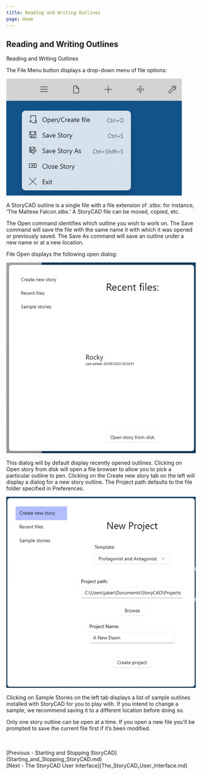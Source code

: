 ```yaml
---
title: Reading and Writing Outlines
page: Home
---
```

## Reading and Writing Outlines ##
Reading and Writing Outlines

The File Menu button displays a drop-down menu of file options:

![](File-Menu.png)


A StoryCAD outline is a single file with a file extension of .stbx: for instance, ‘The Maltese Falcon.stbx.’   A StoryCAD file can be moved, copied, etc.
 
The Open command identifies which outline you wish to work on. The Save command will save the file with the same name it with which it was opened or previously saved. The Save As command will save an outline under a new name or at a new location. 

File Open displays the following open dialog:

![](File-Open-Dialog.png)

This dialog will by default display recently opened outlines. Clicking on Open story from disk will open a file browser to allow you to pick a particular outline to pen.  Clicking on the Create new story tab on the left will display a dialog for a new story outline. The Project path defaults to the file folder specified in Preferences.

![](Create-New-Outline-Dialog.png)
 
Clicking on Sample Stories on the left tab displays a list of sample outlines installed with StoryCAD for you to play with. If you intend to change a sample, we recommend saving it to a different location before doing so.

Only one story outline can be open at a time.  If you open a new file you'll be prompted to save the current file first if it’s been modified.

 <br/>
 <br/>
[Previous - Starting and Stopping StoryCAD](Starting_and_Stopping_StoryCAD.md) <br/>
[Next - The StoryCAD User Interface](The_StoryCAD_User_Interface.md) <br/>
